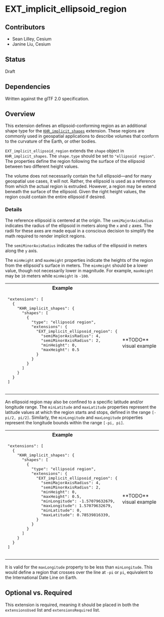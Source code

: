 # EXT_implicit_ellipsoid_region

## Contributors
- Sean Lilley, Cesium
- Janine Liu, Cesium

## Status
Draft

## Dependencies
Written against the glTF 2.0 specification.

## Overview

This extension defines an ellipsoid-conforming region as an additional shape type for the [`KHR_implicit_shapes`](https://github.com/eoineoineoin/glTF/tree/refs/heads/collisionShapeMerge/extensions/2.0/Khronos/KHR_implicit_shapes) extension. These regions are commonly used in geospatial applications to describe volumes that conform to the curvature of the Earth, or other bodies.

`EXT_implicit_ellipsoid_region` extends the `shape` object in `KHR_implicit_shapes`. The `shape.type` should be set to `"ellipsoid region"`. The properties define the region following the surface of the ellipsoid between two different height values.

The volume does not necessarily contain the full ellipsoid—and for many geospatial use cases, it will not. Rather, the ellipsoid is used as a reference from which the actual region is extruded. However, a region may be extend beneath the surface of the ellipsoid. Given the right height values, the region could contain the entire ellipsoid if desired.

### Details

The reference ellipsoid is centered at the origin. The `semiMajorAxisRadius` indicates the radius of the ellipsoid in meters along the `x` and `z` axes. The radii for these axes are made equal in a conscious decision to simplify the math required to render implicit regions.

The `semiMinorAxisRadius` indicates the radius of the ellipsoid in meters along the `y` axis.

The `minHeight` and `maxHeight` properties indicate the heights of the region from the ellipsoid's surface in meters. The `minHeight` should be a lower value, though not necessarily lower in magnitude. For example, `maxHeight` may be `10` meters while `minHeight` is `-100`.

<table>
  <tr>
    <th>
    Example
    </th>
  </tr>
  <tr>
    <td><pre>
"extensions": [
  {
    "KHR_implicit_shapes": {
      "shapes": [
        {
          "type": "ellipsoid region",
          "extensions": {
            "EXT_implicit_ellipsoid_region": {
              "semiMajorAxisRadius": 4,
              "semiMinorAxisRadius": 2,
              "minHeight": 0,
              "maxHeight": 0.5
            }
          }
        }
      ]
    }
  }
]
    </pre></td>
    <td>
    **TODO** visual example
    </td>
  </tr>
</table>

An ellipsoid region may also be confined to a specific latitude and/or longitude range. The `minLatitude` and `maxLatitude` properties represent the latitude values at which the region starts and stops, defined in the range `[-pi/2, pi/2]`. Similarly, the `minLongitude` and `maxLongitude` properties represent the longitude bounds within the range `[-pi, pi]`.

<table>
  <tr>
    <th>
    Example
    </th>
  </tr>
  <tr>
    <td><pre>
"extensions": [
  {
    "KHR_implicit_shapes": {
      "shapes": [
        {
          "type": "ellipsoid region",
          "extensions": {
            "EXT_implicit_ellipsoid_region": {
              "semiMajorAxisRadius": 4,
              "semiMinorAxisRadius": 2,
              "minHeight": 0,
              "maxHeight": 0.5,
              "minLongitude": -1.57079632679,
              "maxLongitude": 1.57079632679,
              "minLatitude": 0,
              "maxLatitude": 0.78539816339,
            }
          }
        }
      ]
    }
  }
]
    </pre></td>
    <td>
    **TODO** visual example
    </td>
  </tr>
</table>

It is valid for the `maxLongitude` property to be less than `minLongitude`. This would define a region that crosses over the line at `-pi` or `pi`, equivalent to the International Date Line on Earth.

## Optional vs. Required
This extension is required, meaning it should be placed in both the `extensionsUsed` list and `extensionsRequired` list.
